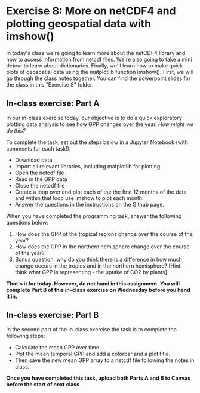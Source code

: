 # Exercise 8: More on netCDF4 and plotting geospatial data with imshow()

In today's class we're going to learn more about the netCDF4 library and how to access information from netcdf files. We're also going to take a mini detour to learn about dictionaries. Finally, we'll learn how to make quick plots of geospatial data using the matplotlib function imshow(). First, we will go through the class notes together. You can find the powerpoint slides for the class in this "Exercise 8" folder.

## In-class exercise: Part A
In our in-class exercise today, our objective is to do a quick exploratory plotting data analysis to see how GPP changes over the year. *How might we do this?*

To complete the task, set out the steps below in a Jupyter Notebook (with comments for each task!):  
* Download data
* Import all relevant libraries, including matplotlib for plotting
* Open the netcdf file
* Read in the GPP data
* Close the netcdf file
* Create a loop over and plot each of the the first 12 months of the data and within that loop use imshow to plot each month.
* Answer the questions in the instructions on the Github page.

When you have completed the programming task, answer the following questions below:
1. How does the GPP of the tropical regions change over the course of the year?
2. How does the GPP in the northern hemisphere change over the course of the year?
3. Bonus question: why do you think there is a difference in how much change occurs in the tropics and in the northern hemisphere? [Hint: think what GPP is representing - the uptake of CO2 by plants]

**That's it for today. However, do not hand in this assignment. You will complete Part B of this in-class exercise on Wednesday before you hand it in.**

## In-class exercise: Part B
In the second part of the in-class exercise the task is to complete the following steps:
* Calculate the mean GPP over time
* Plot the mean temporal GPP and add a colorbar and a plot title.
* Then save the new mean GPP array to a netcdf file following the notes in class.

**Once you have completed this task, upload both Parts A and B to Canvas before the start of next class**
